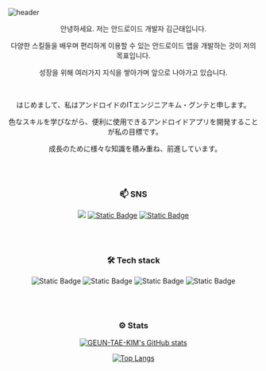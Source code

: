 ![header](https://capsule-render.vercel.app/api?type=waving&color=40:cbbad7,80:f8ead7&title_color=fff&height=300&section=header&text=GeunTaeKim%20GiuHub&fontColor=fff&fontSize=50)

<p align="center"> 안녕하세요. 저는 안드로이드 개발자 김근태입니다. </p>
<p align="center"> 다양한 스킬들을 배우며 편리하게 이용할 수 있는 안드로이드 앱을 개발하는 것이 저의 목표입니다.　</p>
<p align="center"> 성장을 위해 여러가지 지식을 쌓아가며 앞으로 나아가고 있습니다.　</p>

</br>

<p align="center"> はじめまして、私はアンドロイドのITエンジニアキム・グンテと申します。 </p>
<p align="center"> 色なスキルを学びながら、便利に使用できるアンドロイドアプリを開発することが私の目標です。　</p>
<p align="center"> 成長のために様々な知識を積み重ね、前進しています。　</p>

</br>
</br>
<h3 align="center"> 📫 SNS </h3>
<p align="center">
  <a href="https://velog.io/@rmsxo5678" target="_blank"> <img src="https://img.shields.io/badge/velog-%2320C997?style=for-the-badge&logo=velog&logoColor=white"></a> 
  <a href="https://qiita.com/kimGeunTae" target="_blank"> <img alt="Static Badge" src="https://img.shields.io/badge/qiita-%2355C500?style=for-the-badge&logo=qiita&logoColor=white"></a> 
  <a href="rmsxo5678@gmail.com" target="_blank"> <img alt="Static Badge" src="https://img.shields.io/badge/gmail-%23EA4335?style=for-the-badge&logo=gmail&logoColor=white"></a> 
</p>

</br>
</br>
<h3 align="center"> 🛠 Tech stack </h3>
<p align="center">
  <img alt="Static Badge" src="https://img.shields.io/badge/android-%233DDC84?style=for-the-badge&logo=android&logoColor=white">
  <img alt="Static Badge" src="https://img.shields.io/badge/kotlin-%237F52FF?style=for-the-badge&logo=kotlin&logoColor=white">
  <img alt="Static Badge" src="https://img.shields.io/badge/firebase-%23FFCA28?style=for-the-badge&logo=firebase&logoColor=white">
  <img alt="Static Badge" src="https://img.shields.io/badge/jetpackcompose-%234285F4?style=for-the-badge&logo=jetpackcompose&logoColor=white">
</p>

</br>
</br>
<h3 align="center"> ⚙ Stats </h3>
<div align="center">

[![GEUN-TAE-KIM's GitHub stats](https://github-readme-stats.vercel.app/api?username=GEUN-TAE-KIM&show_icons=true&bg_color=30,cbbad7,f8ead7&title_color=fff&text_color=fff&icon_color=fff)](https://github.com/anuraghazra/github-readme-stats)

[![Top Langs](https://github-readme-stats.vercel.app/api/top-langs/?username=GEUN-TAE-KIM&layout=compact&title_color=fff&bg_color=30,cbbad7,f8ead7&text_color=fff)](https://github.com/anuraghazra/github-readme-stats)
</div>

